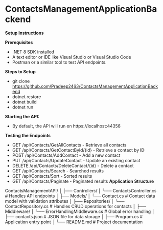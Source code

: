 # ContactsManagementApplicationBackend

**Setup Instructions**

**Prerequisites** 
* .NET 8 SDK installed
* A text editor or IDE like Visual Studio or Visual Studio Code
* Postman or a similar tool to test API endpoints.

**Steps to Setup**
 * git clone https://github.com/Pradeep2463/ContactsManagementApplicationBackend
 * dotnet restore
 * dotnet build
 * dotnet run
   
**Starting the API:**
 * By default, the API will run on https://localhost:44356
   
**Testing the Endpoints**
 * GET /api/Contacts/GetAllContacts - Retrieve all contacts
 * GET /api/Contacts/GetContactById/{id} - Retrieve a contact by ID
 * POST /api/Contacts/AddContact - Add a new contact
 * PUT /api/Contacts/UpdateContact - Update an existing contact
 * DELETE /api/Contacts/DeleteContact/{id} - Delete a contact
 * GET /api/Contacts/Search - Searched results
 * GET /api/Contacts/Sort - Sorted results
 * GET /api/Contacts/Paginate - Paginated results
**Application Structure**

ContactsManagementAPI/
│
├── Controllers/
│   └── ContactsController.cs    # Handles API endpoints
│
├── Models/
│   └── Contact.cs               # Contact data model with validation attributes
│
├── Repositories/
│   └── ContactRepository.cs     # Handles CRUD operations for contacts
│
├── Middleware/
│   └── ErrorHandlingMiddleware.cs # Global error handling
│
├── contacts.json                # JSON file for data storage
│
├── Program.cs                   # Application entry point
│
└── README.md                    # Project documentation



